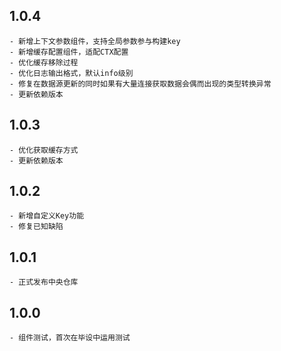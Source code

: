 ## 1.0.4

```
- 新增上下文参数组件，支持全局参数参与构建key
- 新增缓存配置组件，适配CTX配置
- 优化缓存移除过程
- 优化日志输出格式，默认info级别
- 修复在数据源更新的同时如果有大量连接获取数据会偶而出现的类型转换异常
- 更新依赖版本
```

## 1.0.3

    - 优化获取缓存方式
    - 更新依赖版本
## 1.0.2
    - 新增自定义Key功能
    - 修复已知缺陷
## 1.0.1
    - 正式发布中央仓库
## 1.0.0
    - 组件测试，首次在毕设中运用测试

